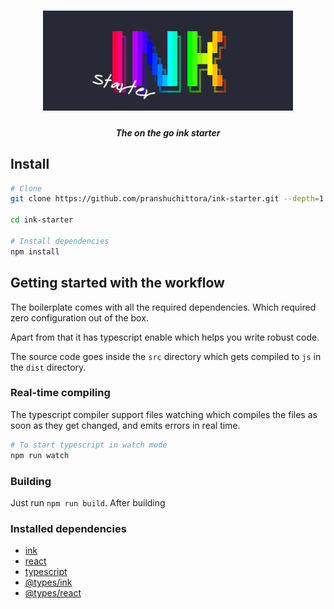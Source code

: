 <div align="center">
<h1>
    <img width="400" alt="Ink" src="assets/logo.png">
    <br>
</h1>
<h4><i>The on the go ink starter</i></h4>
</div>

## Install

```bash
# Clone
git clone https://github.com/pranshuchittora/ink-starter.git --depth=1

cd ink-starter

# Install dependencies
npm install

```

## Getting started with the workflow

The boilerplate comes with all the required dependencies. Which required zero configuration out of the box.

Apart from that it has typescript enable which helps you write robust code.

The source code goes inside the `src` directory which gets compiled to `js` in the `dist` directory.

### Real-time compiling

The typescript compiler support files watching which compiles the files as soon as they get changed, and emits errors in real time.

```bash
# To start typescript in watch mode
npm run watch
```

### Building

Just run `npm run build`. After building

### Installed dependencies

- [ink](https://www.npmjs.com/package/ink)
- [react](https://www.npmjs.com/package/react)
- [typescript](https://www.npmjs.com/package/typescript)
- [@types/ink](https://www.npmjs.com/package/@types/ink)
- [@types/react](https://www.npmjs.com/package/@types/react)
